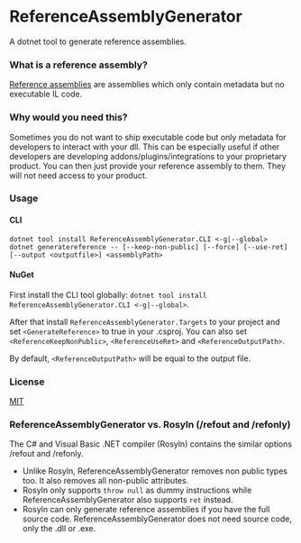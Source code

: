 # ReferenceAssemblyGenerator
A dotnet tool to generate reference assemblies.

### What is a reference assembly?
[Reference assemblies](https://github.com/dotnet/roslyn/blob/master/docs/features/refout.md) are assemblies which only contain metadata but no executable IL code.

### Why would you need this?
Sometimes you do not want to ship executable code but only metadata for developers to interact with your dll.
This can be especially useful if other developers are developing addons/plugins/integrations to your proprietary product.
You can then just provide your reference assembly to them. They will not need access to your product.

### Usage
#### CLI
`dotnet tool install ReferenceAssemblyGenerator.CLI <-g|--global>`
`dotnet generatereference -- [--keep-non-public] [--force] [--use-ret] [--output <outputfile>] <assemblyPath>`

#### NuGet
First install the CLI tool globally: `dotnet tool install ReferenceAssemblyGenerator.CLI <-g|--global>`.

After that install `ReferenceAssemblyGenerator.Targets` to your project and set `<GenerateReference>` to true in your .csproj.
You can also set `<ReferenceKeepNonPublic>`, `<ReferenceUseRet>` and `<ReferenceOutputPath>`.

By default, `<ReferenceOutputPath>` will be equal to the output file. 

### License
[MIT](https://github.com/ImperialPlugins/ReferenceAssemblyGenerator/blob/master/LICENSE)


### ReferenceAssemblyGenerator vs. Rosyln (/refout and /refonly)
The C# and Visual Basic .NET compiler (Rosyln) contains the similar options /refout and /refonly.

* Unlike Rosyln, ReferenceAssemblyGenerator removes non public types too. It also removes all non-public attributes.
* Rosyln only supports `throw null` as dummy instructions while ReferenceAssemblyGenerator also supports `ret` instead.
* Rosyln can only generate reference assemblies if you have the full source code. ReferenceAssemblyGenerator does not need source code, only the .dll or .exe.
